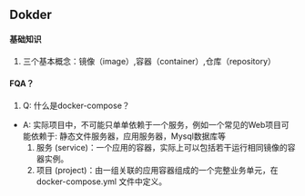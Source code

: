 ## Dokder


#### 基础知识
1. 三个基本概念：镜像（image）,容器（container）,仓库（repository）



#### FQA？
1. Q: 什么是docker-compose？
- A: 实际项目中，不可能只单单依赖于一个服务，例如一个常见的Web项目可能依赖于: 静态文件服务器，应用服务器，Mysql数据库等
    1. 服务 (service)：一个应用的容器，实际上可以包括若干运行相同镜像的容器实例。
    2. 项目 (project)：由一组关联的应用容器组成的一个完整业务单元，在docker-compose.yml 文件中定义。